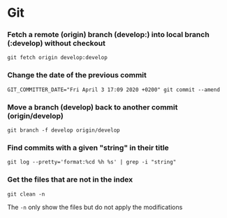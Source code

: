 # Git

### Fetch a remote (origin) branch (develop:) into local branch (:develop) without checkout
```
git fetch origin develop:develop
```

### Change the date of the previous commit
```
GIT_COMMITTER_DATE="Fri April 3 17:09 2020 +0200" git commit --amend
```

### Move a branch (develop) back to another commit (origin/develop)
```
git branch -f develop origin/develop
```

### Find commits with a given "string" in their title
```
git log --pretty='format:%cd %h %s' | grep -i "string"
```

### Get the files that are not in the index
```
git clean -n
```
The `-n` only show the files but do not apply the modifications
